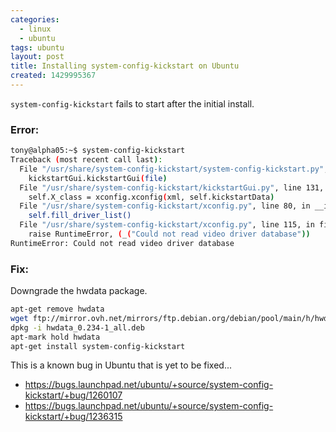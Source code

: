 ```yaml
---
categories:
  - linux
  - ubuntu
tags: ubuntu
layout: post
title: Installing system-config-kickstart on Ubuntu
created: 1429995367
---
```


`system-config-kickstart` fails to start after the initial install.

### Error:

```bash
tony@alpha05:~$ system-config-kickstart 
Traceback (most recent call last):
  File "/usr/share/system-config-kickstart/system-config-kickstart.py", line 92, in <module>
    kickstartGui.kickstartGui(file)
  File "/usr/share/system-config-kickstart/kickstartGui.py", line 131, in __init__
    self.X_class = xconfig.xconfig(xml, self.kickstartData)
  File "/usr/share/system-config-kickstart/xconfig.py", line 80, in __init__
    self.fill_driver_list()
  File "/usr/share/system-config-kickstart/xconfig.py", line 115, in fill_driver_list
    raise RuntimeError, (_("Could not read video driver database"))
RuntimeError: Could not read video driver database
```

### Fix:

Downgrade the hwdata package.

```bash
apt-get remove hwdata
wget ftp://mirror.ovh.net/mirrors/ftp.debian.org/debian/pool/main/h/hwdata/hwdata_0.234-1_all.deb
dpkg -i hwdata_0.234-1_all.deb
apt-mark hold hwdata
apt-get install system-config-kickstart
```

This is a known bug in Ubuntu that is yet to be fixed...
 * <a href="https://bugs.launchpad.net/ubuntu/+source/system-config-kickstart/+bug/1260107" target="_blank">https://bugs.launchpad.net/ubuntu/+source/system-config-kickstart/+bug/1260107</a>
* <a href="https://bugs.launchpad.net/ubuntu/+source/system-config-kickstart/+bug/1236315" target="_blank">https://bugs.launchpad.net/ubuntu/+source/system-config-kickstart/+bug/1236315</a>

